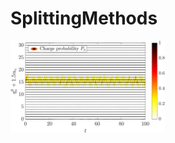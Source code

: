 # SplittingMethods

<p float="left">
  <img src="Figures/stat_solution.png" width="49% />
  <img src="Figures/mov_solution.png" width="49%" />
</p>
